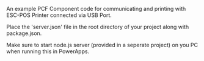 An example PCF Component code for communicating and printing with ESC-POS Printer connected via USB Port. 

Place the 'server.json' file in the root directory of your project along with package.json. 

Make sure to start node.js server (provided in a seperate project) on you PC when running this in PowerApps.
